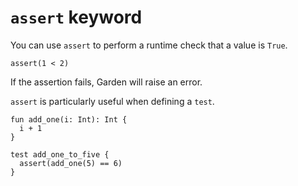 # `assert` keyword

You can use `assert` to perform a runtime check that a value is
`True`.

```
assert(1 < 2)
```

If the assertion fails, Garden will raise an error.

`assert` is particularly useful when defining a `test`.

```
fun add_one(i: Int): Int {
  i + 1
}

test add_one_to_five {
  assert(add_one(5) == 6)
}
```
